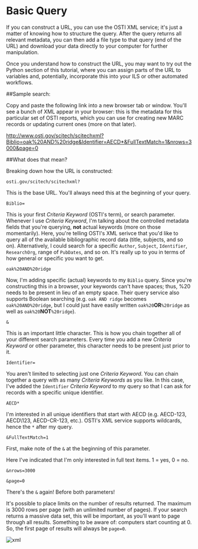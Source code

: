 # Basic Query

If you can construct a URL, you can use the OSTI XML service; it's just a matter of knowing how to structure the query. After the query returns all relevant metadata, you can then add a file type to that query (end of the URL) and download your data directly to your computer for further manipulation. 

Once you understand how to construct the URL, you may want to try out the Python section of this tutorial, where you can assign parts of the URL to variables and, potentially, incorporate this into your ILS or other automated workflows. 

##Sample search: 

Copy and paste the following link into a new browser tab or window. You'll see a bunch of XML appear in your browser: this is the metadata for this particular set of OSTI reports, which you can use for creating new MARC records or updating current ones (more on that later). 

<http://www.osti.gov/scitech/scitechxml?Biblio=oak%20AND%20ridge&Identifier=AECD*&FullTextMatch=1&nrows=3000&page=0>

##What does that mean?

Breaking down how the URL is constructed: 

`osti.gov/scitech/scitechxml?`

This is the base URL. You'll always need this at the beginning of your query.  

`Biblio=`

This is your first *Criteria Keyword* (OSTI's term), or search parameter. Whenever I use *Criteria Keyword*, I'm talking about the controlled metadata fields that you're querying, **not** actual keywords (more on those momentarily). 
Here, you're telling OSTI's XML serivce that you'd like to query all of the available bibliographic record data (title, subjects, and so on). Alternatively, I could search for a specific `Author`, `Subject`, `Identifier`, `ResearchOrg`, range of `PubDates`, and so on. It's really up to you in terms of how general or specific you want to get. 

`oak%20AND%20ridge`

Now, I'm adding specific (actual) keywords to my `Biblio` query. Since you're constructing this in a browser, your keywords can't have spaces; thus, %20 needs to be present in lieu of an empty space. Their query service also supports Boolean searching (e.g. `oak AND ridge` becomes `oak%20AND%20ridge`, but I could just have easily written `oak%20`**OR**`%20ridge` as well as `oak%20`**NOT**`%20ridge`). 

`&`

This is an important little character. This is how you chain together all of your different search parameters. Every time you add a new *Criteria Keyword* or other parameter, this character needs to be present just prior to it. 

`Identifier=`

You aren't limited to selecting just one *Criteria Keyword*. You can chain together a query with as many *Criteria Keywords* as you like. In this case, I've added the `Identifier` *Criteria Keyword* to my query so that I can ask for records with a specific unique identifier.  

`AECD*`

I'm interested in all unique identifiers that start with AECD (e.g. AECD-123, AECD\123, AECD-CR-123, etc.). OSTI's XML service supports wildcards, hence the `*` after my query. 

`&FullTextMatch=1`

First, make note of the `&` at the beginning of this parameter. 

Here I've indicated that I'm only interested in full text items. 1 = yes, 0 = no. 

`&nrows=3000`

`&page=0`

There's the `&` again! Before both parameters!

It's possible to place limits on the number of results returned. The maximum is 3000 rows per page (with an unlimited number of pages). If your search returns a massive data set, this will be important, as you'll want to page through all results. Something to be aware of: computers start counting at 0. So, the first page of results will always be `page=0`. 

![xml](OstiDataTutorial/Basic_Query/xml.JPG)